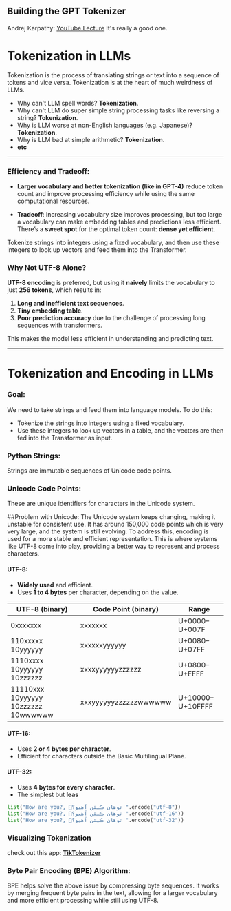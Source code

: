## Building the GPT Tokenizer

Andrej Karpathy: [YouTube Lecture](https://www.youtube.com/watch?v=zduSFxRajkE&t=1376s&ab_channel=AndrejKarpathy) It's really a good one.
# Tokenization in LLMs

Tokenization is the process of translating strings or text into a sequence of tokens and vice versa. 
Tokenization is at the heart of much weirdness of LLMs.

- Why can't LLM spell words? **Tokenization**.
- Why can't LLM do super simple string processing tasks like reversing a string? **Tokenization**.
- Why is LLM worse at non-English languages (e.g. Japanese)? **Tokenization**.
- Why is LLM bad at simple arithmetic? **Tokenization**.
- **etc**

---


### Efficiency and Tradeoff:

- **Larger vocabulary and better tokenization (like in GPT-4)** reduce token count and improve processing efficiency while using the same computational resources.

- **Tradeoff**: Increasing vocabulary size improves processing, but too large a vocabulary can make embedding tables and predictions less efficient. There’s a **sweet spot** for the optimal token count: **dense yet efficient**.

Tokenize strings into integers using a fixed vocabulary, and then use these integers to look up vectors and feed them into the Transformer.

### Why Not UTF-8 Alone?

**UTF-8 encoding** is preferred, but using it **naively** limits the vocabulary to just **256 tokens**, which results in:

1. **Long and inefficient text sequences**.
2. **Tiny embedding table**.
3. **Poor prediction accuracy** due to the challenge of processing long sequences with transformers.

This makes the model less efficient in understanding and predicting text.

---
# Tokenization and Encoding in LLMs

### Goal:
We need to take strings and feed them into language models. To do this:

- Tokenize the strings into integers using a fixed vocabulary.
- Use these integers to look up vectors in a table, and the vectors are then fed into the Transformer as input.

### Python Strings: 
Strings are immutable sequences of Unicode code points.

### Unicode Code Points:
These are unique identifiers for characters in the Unicode system.

##Problem with Unicode:
The Unicode system keeps changing, making it unstable for consistent use. It has around 150,000 code points which is very very large, and the system is still evolving.
To address this, encoding is used for a more stable and efficient representation. This is where systems like UTF-8 come into play, providing a better way to represent and process characters.
#### **UTF-8:**
- **Widely used** and efficient.
- Uses **1 to 4 bytes** per character, depending on the value.

| UTF-8 (binary) | Code Point (binary) | Range |
|-----------------|---------------------|-------|
| 0xxxxxxx        | xxxxxxx             | U+0000–U+007F |
| 110xxxxx 10yyyyyy | xxxxxxyyyyyy         | U+0080–U+07FF |
| 1110xxxx 10yyyyyy 10zzzzzz | xxxxyyyyyyzzzzzz | U+0800–U+FFFF |
| 11110xxx 10yyyyyy 10zzzzzz 10wwwwww | xxxyyyyyyzzzzzzwwwwww | U+10000–U+10FFFF |

#### **UTF-16:**
- Uses **2 or 4 bytes per character**.
- Efficient for characters outside the Basic Multilingual Plane.

#### **UTF-32:**
- Uses **4 bytes for every character**.
- The simplest but **leas**


```python
list("How are you?, 👋توهان ڪيئن آهيو؟ ".encode("utf-8"))
list("How are you?, 👋توهان ڪيئن آهيو؟ ".encode("utf-16"))
list("How are you?, 👋توهان ڪيئن آهيو؟ ".encode("utf-32"))
```
### Visualizing Tokenization

check out this app: [**TikTokenizer**](https://tiktokenizer.vercel.app/)

### Byte Pair Encoding (BPE) Algorithm:
BPE helps solve the above issue by compressing byte sequences. It works by merging frequent byte pairs in the text, allowing for a larger vocabulary and more efficient processing while still using UTF-8.

